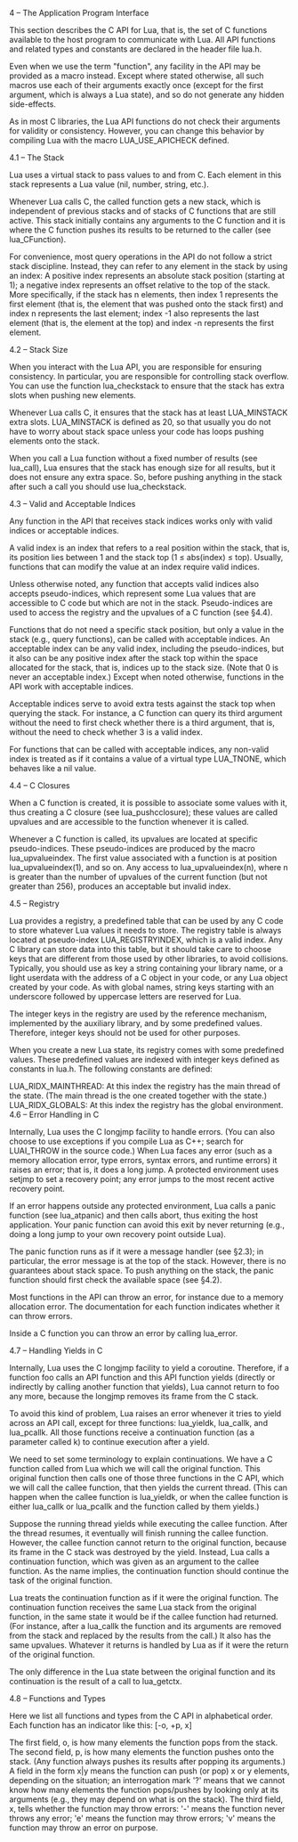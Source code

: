 ﻿4 – The Application Program Interface

This section describes the C API for Lua, that is, the set of C functions available to the host program to communicate with Lua. All API functions and related types and constants are declared in the header file lua.h.

Even when we use the term "function", any facility in the API may be provided as a macro instead. Except where stated otherwise, all such macros use each of their arguments exactly once (except for the first argument, which is always a Lua state), and so do not generate any hidden side-effects.

As in most C libraries, the Lua API functions do not check their arguments for validity or consistency. However, you can change this behavior by compiling Lua with the macro LUA_USE_APICHECK defined.

4.1 – The Stack

Lua uses a virtual stack to pass values to and from C. Each element in this stack represents a Lua value (nil, number, string, etc.).

Whenever Lua calls C, the called function gets a new stack, which is independent of previous stacks and of stacks of C functions that are still active. This stack initially contains any arguments to the C function and it is where the C function pushes its results to be returned to the caller (see lua_CFunction).

For convenience, most query operations in the API do not follow a strict stack discipline. Instead, they can refer to any element in the stack by using an index: A positive index represents an absolute stack position (starting at 1); a negative index represents an offset relative to the top of the stack. More specifically, if the stack has n elements, then index 1 represents the first element (that is, the element that was pushed onto the stack first) and index n represents the last element; index -1 also represents the last element (that is, the element at the top) and index -n represents the first element.

4.2 – Stack Size

When you interact with the Lua API, you are responsible for ensuring consistency. In particular, you are responsible for controlling stack overflow. You can use the function lua_checkstack to ensure that the stack has extra slots when pushing new elements.

Whenever Lua calls C, it ensures that the stack has at least LUA_MINSTACK extra slots. LUA_MINSTACK is defined as 20, so that usually you do not have to worry about stack space unless your code has loops pushing elements onto the stack.

When you call a Lua function without a fixed number of results (see lua_call), Lua ensures that the stack has enough size for all results, but it does not ensure any extra space. So, before pushing anything in the stack after such a call you should use lua_checkstack.

4.3 – Valid and Acceptable Indices

Any function in the API that receives stack indices works only with valid indices or acceptable indices.

A valid index is an index that refers to a real position within the stack, that is, its position lies between 1 and the stack top (1 ≤ abs(index) ≤ top). Usually, functions that can modify the value at an index require valid indices.

Unless otherwise noted, any function that accepts valid indices also accepts pseudo-indices, which represent some Lua values that are accessible to C code but which are not in the stack. Pseudo-indices are used to access the registry and the upvalues of a C function (see §4.4).

Functions that do not need a specific stack position, but only a value in the stack (e.g., query functions), can be called with acceptable indices. An acceptable index can be any valid index, including the pseudo-indices, but it also can be any positive index after the stack top within the space allocated for the stack, that is, indices up to the stack size. (Note that 0 is never an acceptable index.) Except when noted otherwise, functions in the API work with acceptable indices.

Acceptable indices serve to avoid extra tests against the stack top when querying the stack. For instance, a C function can query its third argument without the need to first check whether there is a third argument, that is, without the need to check whether 3 is a valid index.

For functions that can be called with acceptable indices, any non-valid index is treated as if it contains a value of a virtual type LUA_TNONE, which behaves like a nil value.

4.4 – C Closures

When a C function is created, it is possible to associate some values with it, thus creating a C closure (see lua_pushcclosure); these values are called upvalues and are accessible to the function whenever it is called.

Whenever a C function is called, its upvalues are located at specific pseudo-indices. These pseudo-indices are produced by the macro lua_upvalueindex. The first value associated with a function is at position lua_upvalueindex(1), and so on. Any access to lua_upvalueindex(n), where n is greater than the number of upvalues of the current function (but not greater than 256), produces an acceptable but invalid index.

4.5 – Registry

Lua provides a registry, a predefined table that can be used by any C code to store whatever Lua values it needs to store. The registry table is always located at pseudo-index LUA_REGISTRYINDEX, which is a valid index. Any C library can store data into this table, but it should take care to choose keys that are different from those used by other libraries, to avoid collisions. Typically, you should use as key a string containing your library name, or a light userdata with the address of a C object in your code, or any Lua object created by your code. As with global names, string keys starting with an underscore followed by uppercase letters are reserved for Lua.

The integer keys in the registry are used by the reference mechanism, implemented by the auxiliary library, and by some predefined values. Therefore, integer keys should not be used for other purposes.

When you create a new Lua state, its registry comes with some predefined values. These predefined values are indexed with integer keys defined as constants in lua.h. The following constants are defined:

LUA_RIDX_MAINTHREAD: At this index the registry has the main thread of the state. (The main thread is the one created together with the state.)
LUA_RIDX_GLOBALS: At this index the registry has the global environment.
4.6 – Error Handling in C

Internally, Lua uses the C longjmp facility to handle errors. (You can also choose to use exceptions if you compile Lua as C++; search for LUAI_THROW in the source code.) When Lua faces any error (such as a memory allocation error, type errors, syntax errors, and runtime errors) it raises an error; that is, it does a long jump. A protected environment uses setjmp to set a recovery point; any error jumps to the most recent active recovery point.

If an error happens outside any protected environment, Lua calls a panic function (see lua_atpanic) and then calls abort, thus exiting the host application. Your panic function can avoid this exit by never returning (e.g., doing a long jump to your own recovery point outside Lua).

The panic function runs as if it were a message handler (see §2.3); in particular, the error message is at the top of the stack. However, there is no guarantees about stack space. To push anything on the stack, the panic function should first check the available space (see §4.2).

Most functions in the API can throw an error, for instance due to a memory allocation error. The documentation for each function indicates whether it can throw errors.

Inside a C function you can throw an error by calling lua_error.

4.7 – Handling Yields in C

Internally, Lua uses the C longjmp facility to yield a coroutine. Therefore, if a function foo calls an API function and this API function yields (directly or indirectly by calling another function that yields), Lua cannot return to foo any more, because the longjmp removes its frame from the C stack.

To avoid this kind of problem, Lua raises an error whenever it tries to yield across an API call, except for three functions: lua_yieldk, lua_callk, and lua_pcallk. All those functions receive a continuation function (as a parameter called k) to continue execution after a yield.

We need to set some terminology to explain continuations. We have a C function called from Lua which we will call the original function. This original function then calls one of those three functions in the C API, which we will call the callee function, that then yields the current thread. (This can happen when the callee function is lua_yieldk, or when the callee function is either lua_callk or lua_pcallk and the function called by them yields.)

Suppose the running thread yields while executing the callee function. After the thread resumes, it eventually will finish running the callee function. However, the callee function cannot return to the original function, because its frame in the C stack was destroyed by the yield. Instead, Lua calls a continuation function, which was given as an argument to the callee function. As the name implies, the continuation function should continue the task of the original function.

Lua treats the continuation function as if it were the original function. The continuation function receives the same Lua stack from the original function, in the same state it would be if the callee function had returned. (For instance, after a lua_callk the function and its arguments are removed from the stack and replaced by the results from the call.) It also has the same upvalues. Whatever it returns is handled by Lua as if it were the return of the original function.

The only difference in the Lua state between the original function and its continuation is the result of a call to lua_getctx.

4.8 – Functions and Types

Here we list all functions and types from the C API in alphabetical order. Each function has an indicator like this: [-o, +p, x]

The first field, o, is how many elements the function pops from the stack. The second field, p, is how many elements the function pushes onto the stack. (Any function always pushes its results after popping its arguments.) A field in the form x|y means the function can push (or pop) x or y elements, depending on the situation; an interrogation mark '?' means that we cannot know how many elements the function pops/pushes by looking only at its arguments (e.g., they may depend on what is on the stack). The third field, x, tells whether the function may throw errors: '-' means the function never throws any error; 'e' means the function may throw errors; 'v' means the function may throw an error on purpose.

